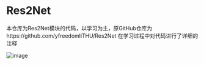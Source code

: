 # Res2Net
本仓库为Res2Net模块的代码，以学习为主，原GitHub仓库为https://github.com/yfreedomliTHU/Res2Net
在学习过程中对代码进行了详细的注释

![image](https://github.com/ElegantAlan/Res2Net/blob/main/Architecture%20image/res2net.PNG?raw=true)
